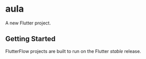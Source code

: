 # aula

A new Flutter project.

## Getting Started

FlutterFlow projects are built to run on the Flutter _stable_ release.
